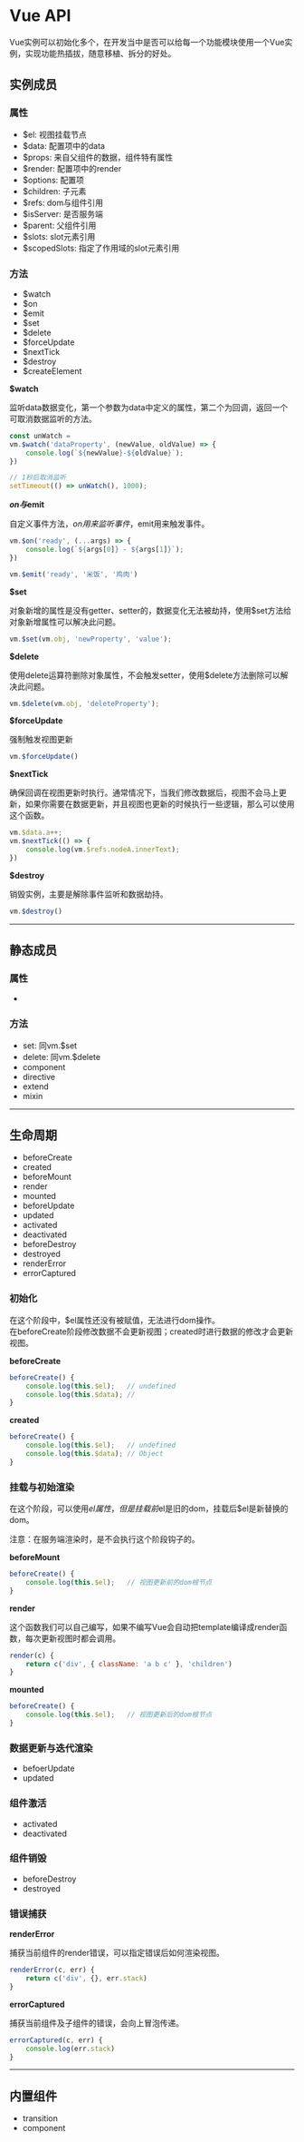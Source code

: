 # Vue API

Vue实例可以初始化多个，在开发当中是否可以给每一个功能模块使用一个Vue实例，实现功能热插拔，随意移植、拆分的好处。

## 实例成员

### 属性

- $el: 视图挂载节点
- $data: 配置项中的data
- $props: 来自父组件的数据，组件特有属性
- $render: 配置项中的render
- $options: 配置项
- $children: 子元素
- $refs: dom与组件引用
- $isServer: 是否服务端
- $parent: 父组件引用
- $slots: slot元素引用
- $scopedSlots: 指定了作用域的slot元素引用

### 方法

- $watch
- $on
- $emit
- $set
- $delete
- $forceUpdate
- $nextTick
- $destroy
- $createElement

**$watch**

监听data数据变化，第一个参数为data中定义的属性，第二个为回调，返回一个可取消数据监听的方法。

```js
const unWatch = 
vm.$watch('dataProperty', (newValue, oldValue) => {
    console.log(`${newValue}-${oldValue}`);
})

// 1秒后取消监听
setTimeout(() => unWatch(), 1000);
```

**$on与$emit**

自定义事件方法，$on用来监听事件，$emit用来触发事件。

```js
vm.$on('ready', (...args) => {
    console.log(`${args[0]} - ${args[1]}`);
})

vm.$emit('ready', '米饭', '鸡肉')
```

**$set**

对象新增的属性是没有getter、setter的，数据变化无法被劫持，使用$set方法给对象新增属性可以解决此问题。

```js
vm.$set(vm.obj, 'newProperty', 'value');
```

**$delete**

使用delete运算符删除对象属性，不会触发setter，使用$delete方法删除可以解决此问题。

```js
vm.$delete(vm.obj, 'deleteProperty');
```

**$forceUpdate**

强制触发视图更新

```js
vm.$forceUpdate()
```

**$nextTick**

确保回调在视图更新时执行。通常情况下，当我们修改数据后，视图不会马上更新，如果你需要在数据更新，并且视图也更新的时候执行一些逻辑，那么可以使用这个函数。

```js
vm.$data.a++;
vm.$nextTick(() => {
    console.log(vm.$refs.nodeA.innerText);
})
```

**$destroy**

销毁实例，主要是解除事件监听和数据劫持。

```js
vm.$destroy()
```

- - - - - - - - - - - - - - - - - - - - - - - - - - -

## 静态成员

### 属性

- 

### 方法

- set: 同vm.$set
- delete: 同vm.$delete
- component
- directive
- extend
- mixin

- - - - - - - - - - - - - - - - - - - - - - - - - - -

## 生命周期

- beforeCreate
- created
- beforeMount
- render
- mounted
- beforeUpdate
- updated
- activated
- deactivated
- beforeDestroy
- destroyed
- renderError
- errorCaptured

### 初始化

在这个阶段中，$el属性还没有被赋值，无法进行dom操作。<br />
在beforeCreate阶段修改数据不会更新视图；created时进行数据的修改才会更新视图。

**beforeCreate**

```js
beforeCreate() {
    console.log(this.$el);   // undefined
    console.log(this.$data); // 
}
```

**created**

```js
beforeCreate() {
    console.log(this.$el);   // undefined
    console.log(this.$data); // Object
}
```

### 挂载与初始渲染

在这个阶段，可以使用$el属性，但是挂载前$el是旧的dom，挂载后$el是新替换的dom。

注意：在服务端渲染时，是不会执行这个阶段钩子的。

**beforeMount**

```js
beforeCreate() {
    console.log(this.$el);   // 视图更新前的dom根节点
}
```

**render**

这个函数我们可以自己编写，如果不编写Vue会自动把template编译成render函数，每次更新视图时都会调用。

```js
render(c) {
    return c('div', { className: 'a b c' }, 'children')
}
```

**mounted**

```js
beforeCreate() {
    console.log(this.$el);   // 视图更新后的dom根节点
}
```

### 数据更新与迭代渲染

- befoerUpdate
- updated

### 组件激活

- activated
- deactivated

### 组件销毁

- beforeDestroy
- destroyed

### 错误捕获

**renderError**

捕获当前组件的render错误，可以指定错误后如何渲染视图。

```js
renderError(c, err) {
    return c('div', {}, err.stack)
}
```

**errorCaptured**

捕获当前组件及子组件的错误，会向上冒泡传递。

```js
errorCaptured(c, err) {
    console.log(err.stack)
}
```

- - - - - - - - - - - - - - - - - - - - - - - - - - -

## 内置组件

- transition
- component
